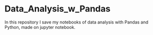 # Data_Analysis_w_Pandas
In this repository I save my notebooks of data analysis with Pandas and Python, made on jupyter notebook. 
